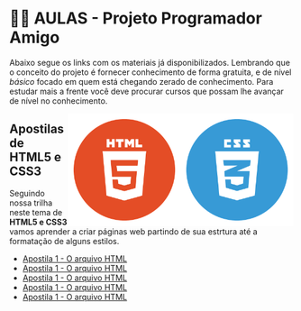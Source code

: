 # 👨‍💻 AULAS - Projeto **Programador Amigo**

Abaixo segue os links com os materiais já disponibilizados. Lembrando que o conceito do projeto é fornecer conhecimento de forma gratuita, e de nível *básico* focado em quem está chegando zerado de conhecimento. Para estudar mais a frente você deve procurar cursos que possam lhe avançar de nível no conhecimento.

<img align="right" src="https://github.com/rodrusantu-dev/Bizurado-Dev/blob/main/imagens/aula/css3.png" width="200">
<img align="right" src="https://github.com/rodrusantu-dev/Bizurado-Dev/blob/main/imagens/aula/html5.png" width="200">


## Apostilas de HTML5 e CSS3

Seguindo nossa trilha neste tema de **HTML5 e CSS3** vamos aprender a criar páginas web partindo de sua estrtura até a formatação de alguns estilos.

* [Apostila 1 - O arquivo HTML](link)
* [Apostila 1 - O arquivo HTML](link)
* [Apostila 1 - O arquivo HTML](link)
* [Apostila 1 - O arquivo HTML](link)
* [Apostila 1 - O arquivo HTML](link)